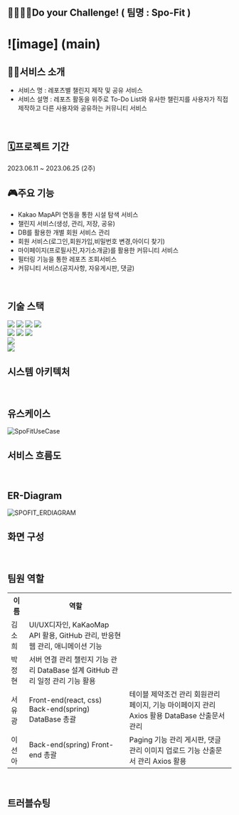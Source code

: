 
## 🚴‍♀🚴‍♂Do your Challenge! ( 팀명 : Spo-Fit )

 # ![image] (main)


## 👩‍🏫서비스 소개

* 서비스 명 : 레포츠별 챌린지 제작 및 공유 서비스
* 서비스 설명 : 레포츠 활동을 위주로 To-Do List와 유사한 챌린지를 사용자가 직접 제작하고 
	      다른 사용자와 공유하는 커뮤니티 서비스 
<br>

## 🗓프로젝트 기간 

2023.06.11 ~ 2023.06.25 (2주) 
<br>

## 🎮주요 기능

* Kakao MapAPI 연동을 통한 시설 탐색 서비스
* 챌린지 서비스(생성, 관리, 저장, 공유)
* DB를 활용한 개별 회원 서비스 관리
* 회원 서비스(로그인,회원가입,비밀번호 변경,아이디 찾기)
* 마이페이지(프로필사진,자기소개글)를 활용한 커뮤니티 서비스
* 필터링 기능을 통한 레포츠 조회서비스
* 커뮤니티 서비스(공지사항, 자유게시판, 댓글)
  
<br>

## 기술 스택 
  <img src="https://img.shields.io/badge/react-61DAFB?style=for-the-badge&logo=react&logoColor=black"> <img src="https://img.shields.io/badge/bootstrap-7952B3?style=for-the-badge&logo=bootstrap&logoColor=white">
  <img src="https://img.shields.io/badge/html5-E34F26?style=for-the-badge&logo=html5&logoColor=white"> <img src="https://img.shields.io/badge/css-1572B6?style=for-the-badge&logo=css3&logoColor=white"> 
  <br>
  <img src="https://img.shields.io/badge/java-007396?style=for-the-badge&logo=java&logoColor=white"> 
  <img src="https://img.shields.io/badge/spring-6DB33F?style=for-the-badge&logo=spring&logoColor=white"> <img src="https://img.shields.io/badge/apache tomcat-F8DC75?style=for-the-badge&logo=apachetomcat&logoColor=white">
  <br>
  <img src="https://img.shields.io/badge/oracle-F80000?style=for-the-badge&logo=oracle&logoColor=white">
  <br>
  <img src="https://img.shields.io/badge/github-181717?style=for-the-badge&logo=github&logoColor=white">
<br>

## 시스템 아키텍처

<br>

## 유스케이스
![SpoFitUseCase](https://github.com/2023-SMHRD-SW-Fullstack-1/sim_SpoFit/assets/126782416/b027a470-1b2f-428c-9c2a-980bb59bda75)
<br>

## 서비스 흐름도 

<br>


## ER-Diagram
![SPOFIT_ERDIAGRAM](https://github.com/2023-SMHRD-SW-Fullstack-1/sim_SpoFit/assets/126782416/c3682a97-65d5-44c1-a2fc-f98e9b90d583)
<br>

## 화면 구성

<br>

## 팀원 역할

<table>
  <tr>
	<th>이름</th>
	<th>역할</th>
  </tr>
  <tr>
	  <td>김 소 희</td>
	  <td>UI/UX디자인, KaKaoMap API 활용, GitHub 관리, 반응현 웹 관리, 애니메이션 기능</td>
  </tr>
  </tr>
  <tr>
	  <td>박 정 현</td>
	  <td>서버 연결 관리
		챌린지 기능 관리
		DataBase 설계
		GitHub 관리
		일정 관리 기능 활용</td>
  </tr>
  </tr>
  <tr>
	  <td>서 유 광 </td>
	  <td>
		Front-end(react, css)
		Back-end(spring)
		DataBase 총괄
	  </td>
	  <td>
		테이블 제약조건 관리
		회원관리 페이지, 기능
		마이페이지 관리
		Axios 활용
		DataBase 산출문서 관리
	  </td>
  </tr>
  </tr>
  <tr>
	  <td>이 선 아</td>
	  <td> 
		  Back-end(spring)
		  Front-end 총괄
	  </td>
	  <td>
		Paging 기능 관리
		게시판, 댓글 관리
		이미지 업로드 기능
		산출문서 관리
		Axios 활용
	  </td>
  </tr>
</table>
<br>

## 트러블슈팅

<br>
